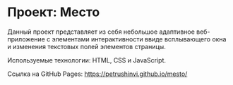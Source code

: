 # Проект: Место

Данный проект представляет из себя небольшое адаптивное веб-приложение с элементами интерактивности ввиде всплывающего окна и изменения текстовых полей элементов страницы.

Используемые технологии: HTML, CSS и JavaScript.

Ссылка на GitHub Pages: https://petrushinvi.github.io/mesto/
